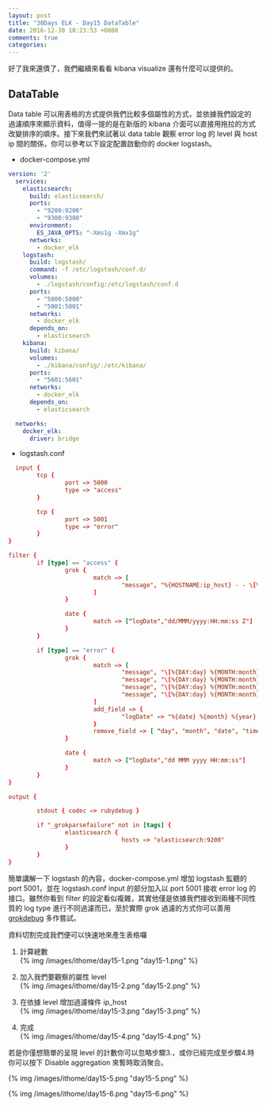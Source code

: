 ```yaml
---
layout: post
title: "30Days ELK - Day15 DataTable"
date: 2016-12-30 18:23:53 +0800
comments: true
categories: 
---
```


好了我來還債了，我們繼續來看看 kibana visualize 還有什麼可以提供的。

## DataTable

Data table 可以用表格的方式提供我們比較多個屬性的方式，並依據我們設定的過濾順序來顯示資料，值得一提的是在新版的 kibana 介面可以直接用拖拉的方式改變排序的順序。接下來我們來試著以 data table 觀察 error log 的 level 與 host ip 間的關係，你可以參考以下設定配置啟動你的 docker logstash。

- docker-compose.yml

```yml
version: '2'
  services:
    elasticsearch:
      build: elasticsearch/
      ports:
        - "9200:9200"
        - "9300:9300"
      environment:
        ES_JAVA_OPTS: "-Xms1g -Xmx1g"
      networks:
        - docker_elk
    logstash:
      build: logstash/
      command: -f /etc/logstash/conf.d/
      volumes:
        - ./logstash/config:/etc/logstash/conf.d
      ports:
        - "5000:5000"
        - "5001:5001"
      networks:
        - docker_elk
      depends_on:
        - elasticsearch
    kibana:
      build: kibana/
      volumes:
        - ./kibana/config/:/etc/kibana/
      ports:
        - "5601:5601"
      networks:
        - docker_elk
      depends_on:
        - elasticsearch

  networks:
    docker_elk:
      driver: bridge
```

- logstash.conf

```toml
  input {
        tcp {
                port => 5000
                type => "access"
        }

        tcp {
                port => 5001
                type => "error"
        }
}

filter {
        if [type] == "access" {
                grok {
                        match => [
                                "message", "%{HOSTNAME:ip_host} - - \[%{HTTPDATE:logDate}\] \"%{WORD:method} (?:%{URIPATHPARAM:url}|%{DATA:url}) HTTP/%{NUMBER:httpversion}\" %{WORD:response} (?:%{NUMBER:bytes}|-)"
                        ]
                }

                date {
                        match => ["logDate","dd/MMM/yyyy:HH:mm:ss Z"]
                }
        }

        if [type] == "error" {
                grok {
                        match => [
                                "message", "\[%{DAY:day} %{MONTH:month}  %{INT:date} %{TIME:time} %{YEAR:year}\] (?:\[%{LOGLEVEL:level}\]|-) (?:\[client %{IP:ip_host}\]|-) (?:\(%{INT:error_code}\)|-)%{GREEDYDATA:content}",
                                "message", "\[%{DAY:day} %{MONTH:month}  %{INT:date} %{TIME:time} %{YEAR:year}\] (?:\[%{LOGLEVEL:level}\]|-) (?:\[client %{IP:ip_host}\]|-) %{GREEDYDATA:content}",
                                "message", "\[%{DAY:day} %{MONTH:month}  %{INT:date} %{TIME:time} %{YEAR:year}\] (?:\[%{LOGLEVEL:level}\]|-) %{GREEDYDATA:content}",
                                "message", "\[%{DAY:day} %{MONTH:month}  %{INT:date} %{TIME:time} %{YEAR:year}\] %{GREEDYDATA:content}"
                        ]
                        add_field => {
                                "logDate" => "%{date} %{month} %{year} %{time}"
                        }
                        remove_field => [ "day", "month", "date", "time", "year" ]
                }

                date {
                        match => ["logDate","dd MMM yyyy HH:mm:ss"]
                }
        }
}

output {

        stdout { codec => rubydebug }

        if "_grokparsefailure" not in [tags] {
                elasticsearch {
                                hosts => "elasticsearch:9200"
                }
        }
}
```

簡單講解一下 logstash 的內容，docker-compose.yml 增加 logstash 監聽的 port 5001，並在 logstash.conf input 的部分加入以 port 5001 接收 error log 的接口。雖然你看到 filter 的設定看似複雜，其實他僅是依據我們接收到兩種不同性質的 log type 進行不同過濾而已，至於實際 grok 過濾的方式你可以善用 [grokdebug](https://grokdebug.herokuapp.com/) 多作嘗試。

資料切割完成我們便可以快速地來產生表格囉

1. 計算總數  
{% img /images/ithome/day15-1.png "day15-1.png" %}

2. 加入我們要觀察的屬性 level  
{% img /images/ithome/day15-2.png "day15-2.png" %}

3. 在依據 level 增加過濾條件 ip_host  
{% img /images/ithome/day15-3.png "day15-3.png" %}

4. 完成  
{% img /images/ithome/day15-4.png "day15-4.png" %}

若是你僅想簡單的呈現 level 的計數你可以忽略步驟3.，或你已經完成至步驟4.時你可以按下 Disable aggregation 來暫時取消聚合。

{% img /images/ithome/day15-5.png "day15-5.png" %}

{% img /images/ithome/day15-6.png "day15-6.png" %}

